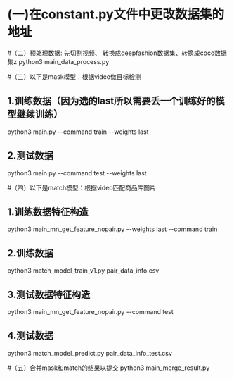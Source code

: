 # (一)在constant.py文件中更改数据集的地址
  
#（二）预处理数据: 先切割视频、 转换成deepfashion数据集、转换成coco数据集z
python3 main_data_process.py

#（三）以下是mask模型：根据video做目标检测
## 1.训练数据（因为选的last所以需要丢一个训练好的模型继续训练）
python3 main.py --command train --weights last
## 2.测试数据
python3 main.py --command test --weights last

#（四）以下是match模型：根据video匹配商品库图片
## 1.训练数据特征构造
python3 main_mn_get_feature_nopair.py  --weights last --command train
## 2.训练数据
python3 match_model_train_v1.py pair_data_info.csv
## 3.测试数据特征构造
python3 main_mn_get_feature_nopair.py --command test
## 4.测试数据
python3 match_model_predict.py pair_data_info_test.csv

#（五）合并mask和match的结果以提交
python3 main_merge_result.py